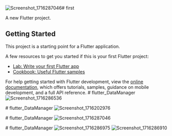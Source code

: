![Screenshot_1716287046](https://github.com/AswinAsokan2004/flutter_DataManager/assets/169908362/47cb15f6-e957-4348-b664-cdbda905ab9d)# first

A new Flutter project.

## Getting Started

This project is a starting point for a Flutter application.

A few resources to get you started if this is your first Flutter project:

- [Lab: Write your first Flutter app](https://docs.flutter.dev/get-started/codelab)
- [Cookbook: Useful Flutter samples](https://docs.flutter.dev/cookbook)

For help getting started with Flutter development, view the
[online documentation](https://docs.flutter.dev/), which offers tutorials,
samples, guidance on mobile development, and a full API reference.
#   f l u t t e r _ D a t a M a n a g e r 
 ![Screenshot_1716286536](https://github.com/AswinAsokan2004/flutter_DataManager/assets/169908362/65c9bfa6-5d64-4626-b0ef-7364b6ab2914)

 #   f l u t t e r _ D a t a M a n a g e r 
 ![Screenshot_1716202976](https://github.com/AswinAsokan2004/flutter_DataManager/assets/169908362/1b765246-d878-40ec-bae7-6f50b5b9c7a2)

 #   f l u t t e r _ D a t a M a n a g e r 
 ![Screenshot_1716287046](https://github.com/AswinAsokan2004/flutter_DataManager/assets/169908362/797c9b0d-6bb3-44b7-8f93-39da2e8a2f81)

 #   f l u t t e r _ D a t a M a n a g e r 
 ![Screenshot_1716286975](https://github.com/AswinAsokan2004/flutter_DataManager/assets/169908362/59cf737b-0554-43b1-85d7-038927e59be3)
![Screenshot_1716286910](https://github.com/AswinAsokan2004/flutter_DataManager/assets/169908362/3f672910-3c66-46c8-bc81-a2fc24487fe2)

 
